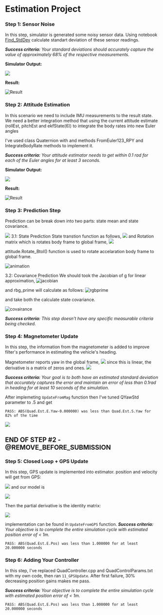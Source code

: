 # Estimation Project #

### Step 1: Sensor Noise ###
In this step, simulator is generated some noisy sensor data. Using notebook 
[Find_StdDev](
https://github.com/burkea/FCND-Estimation-CPP/blob/master/python/Find_StdDev.ipynb) calculate standart deviation of these sensor readings.

***Success criteria:*** *Your standard deviations should accurately capture the value of approximately 68% of the respective measurements.*

**Simulator Output:**

![](images/step_1_screenshot.png)

**Result:**

![Result](images/step_1_result.png)



### Step 2: Attitude Estimation ###

In this scenario we need to include IMU measurements to the result state. We need a better integration method that using the current attitude estimate (rollEst, pitchEst and ekfState(6)) to integrate the body rates into new Euler angles

I've used class Quaternion<float> with and methods FromEuler123_RPY and IntegrateBodyRate methods to implement it.

***Success criteria:*** *Your attitude estimator needs to get within 0.1 rad for each of the Euler angles for at least 3 seconds.*

**Simulator Output:**

![](images/step_2_screenshot.png)

**Result:**

![Result](images/step_2_result.png)



### Step 3: Prediction Step ###

Prediction can be break down into two parts: state mean and state covariance.

![](images/step_3_predict.png)
3.1: State Prediction
State transtion function as follows,
![](images/step_3_state_transition_function.png)
and Rotation matrix which is rotates body frame to global frame,
![](images/step_3_rotation_matrix.png)

attitude.Rotate_BtoI(<V3F>) function is used to rotate accelaration body frame to global frame.

![animation](images/step_3_1st_scenerio.gif.png)

3.2: Covariance Prediction
We should took the Jacobian of g for linear approximation,
![jacobian](images/step_3_jacobian.png)

and rbg_prime will calculate as follows:
![rgbprime](images/step_3_rotation.png)

and take both the calculate state covariance.

![covairance](images/step_3_covariance.png)


***Success criteria:*** *This step doesn't have any specific measurable criteria being checked.*


### Step 4: Magnetometer Update ###

In this step, the information from the magnetometer is added to improve filter's performance in estimating the vehicle's heading.

Magnetometer reports yaw in the global frame,
![](images/step_4_56_57.png)
 since this is linear, the derivative is a matrix of zeros and ones.
![](images/step_4_58.png)

***Success criteria:*** *Your goal is to both have an estimated standard deviation that accurately captures the error and maintain an error of less than 0.1rad in heading for at least 10 seconds of the simulation.*

After implemeting ```UpdateFromMag``` function then I've tuned QYawStd parameter to .5 and get 
```
PASS: ABS(Quad.Est.E.Yaw-0.000000) was less than Quad.Est.S.Yaw for 82% of the time
```
![](images/step_4_yaw_error.png)

END OF STEP #2 -  @REMOVE_BEFORE_SUBMISSION
-----

### Step 5: Closed Loop + GPS Update ###

In this step, GPS update is implemented into estimator. position and velocity will get from GPS:

![](images/step_5_measurement.png)
and our model is 

![](images/step_5_measurement_model.png)

Then the partial derivative is the identity matrix:

![](images/step_5_jacobian.png)


implementation can be found in ```UpdateFromGPS``` function.
***Success criteria:*** *Your objective is to complete the entire simulation cycle with estimated position error of < 1m.*

```
PASS: ABS(Quad.Est.E.Pos) was less than 1.000000 for at least 20.000000 seconds
```


### Step 6: Adding Your Controller ###

In this step, I've replaced QuadController.cpp and QuadControlParams.txt with my own code, then ran `11_GPSUpdate`. After first failure, 30% decreasing position gains makes me pass.

***Success criteria:*** *Your objective is to complete the entire simulation cycle with estimated position error of < 1m.*

```
PASS: ABS(Quad.Est.E.Pos) was less than 1.000000 for at least 20.000000 seconds
```
